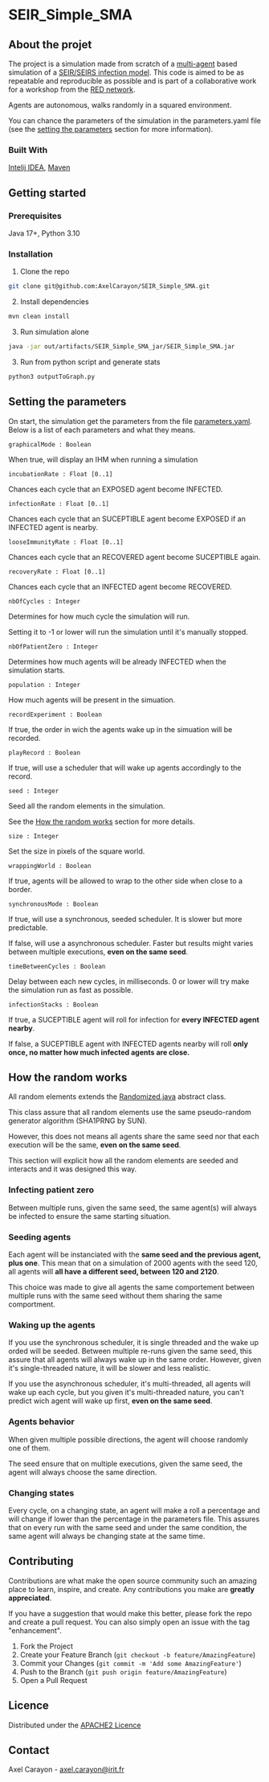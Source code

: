 # SEIR_Simple_SMA

## About the projet

The project is a simulation made from scratch of a [multi-agent](https://en.wikipedia.org/wiki/Multi-agent_system) based simulation of a [SEIR/SEIRS infection model](https://www.nature.com/articles/s41592-020-0856-2). This code is aimed to be as repeatable and reproducible as possible and is part of a collaborative work for a workshop from the [RED network](https://devs-network.org/jfms-2022/). 

Agents are autonomous, walks randomly in a squared environment.

You can chance the parameters of the simulation in the parameters.yaml file (see the [setting the parameters](#setting-the-parameters) section for more information).


### Built With
[Intelij IDEA](https://www.jetbrains.com/fr-fr/idea/), [Maven](https://maven.apache.org/)

## Getting started

### Prerequisites

Java 17+, Python 3.10

### Installation

1. Clone the repo
```bash
git clone git@github.com:AxelCarayon/SEIR_Simple_SMA.git
```

2. Install dependencies
```bash
mvn clean install
```

3. Run simulation alone
```bash
java -jar out/artifacts/SEIR_Simple_SMA_jar/SEIR_Simple_SMA.jar
```

3. Run from python script and generate stats
```bash
python3 outputToGraph.py
```

## Setting the parameters

On start, the simulation get the parameters from the file [parameters.yaml](https://github.com/AxelCarayon/SEIR_Simple_SMA/blob/main/src/main/resources/parameters.yaml). Below is a list of each parameters and what they means.

```graphicalMode : Boolean```

When true, will display an IHM when running a simulation

```incubationRate : Float [0..1]```

Chances each cycle that an EXPOSED agent become INFECTED.

```infectionRate : Float [0..1]```

Chances each cycle that an SUCEPTIBLE agent become EXPOSED if an INFECTED agent is nearby.

```looseImmunityRate : Float [0..1]```

Chances each cycle that an RECOVERED agent become SUCEPTIBLE again.

```recoveryRate : Float [0..1]```

Chances each cycle that an INFECTED agent become RECOVERED.

```nbOfCycles : Integer```

Determines for how much cycle the simulation will run. 

Setting it to -1 or lower will run the simulation until it's manually stopped.

```nbOfPatientZero : Integer```

Determines how much agents will be already INFECTED when the simulation starts.

```population : Integer```

How much agents will be present in the simuation.

```recordExperiment : Boolean```

If true, the order in wich the agents wake up in the simuation will be recorded.

```playRecord : Boolean```

If true, will use a scheduler that will wake up agents accordingly to the record.

```seed : Integer```

Seed all the random elements in the simulation.

See the [How the random works](#how-the-random-works) section for more details.

```size : Integer```

Set the size in pixels of the square world.

```wrappingWorld : Boolean```

If true, agents will be allowed to wrap to the other side when close to a border.

```synchronousMode : Boolean```

If true, will use a synchronous, seeded scheduler. It is slower but more predictable.

If false, will use a asynchronous scheduler. Faster but results might varies between multiple executions, **even on the same seed**.

```timeBetweenCycles : Boolean```

Delay between each new cycles, in milliseconds. 0 or lower will try make the simulation run as fast as possible.

```infectionStacks : Boolean```

If true, a SUCEPTIBLE agent will roll for infection for **every INFECTED agent nearby**.

If false, a SUCEPTIBLE agent with INFECTED agents nearby will roll **only once, no matter how much infected agents are close.**

## How the random works

All random elements extends the [Randomized.java](https://github.com/AxelCarayon/SEIR_Simple_SMA/blob/main/src/main/java/behaviors/Randomized.java) abstract class.

This class assure that all random elements use the same pseudo-random generator algorithm (SHA1PRNG by SUN).

However, this does not means all agents share the same seed nor that each execution will be the same, **even on the same seed**.

This section will explicit how all the random elements are seeded and interacts and it was designed this way.

### Infecting patient zero

Between multiple runs, given the same seed, the same agent(s) will always be infected to ensure the same starting situation.

### Seeding agents

Each agent will be instanciated with the **same seed and the previous agent, plus one**.
This mean that on a simulation of 2000 agents with the seed 120, all agents will **all have a different seed, between 120 and 2120**.

This choice was made to give all agents the same comportement between multiple runs with the same seed without them sharing the same comportment.

### Waking up the agents

If you use the synchronous scheduler, it is single threaded and the wake up orded will be seeded. Between multiple re-runs given the same seed, this assure that all agents will always wake up in the same order. However, given it's single-threaded nature, it will be slower and less realistic.

If you use the asynchronous scheduler, it's multi-threaded, all agents will wake up each cycle, but you given it's multi-threaded nature, you can't predict wich agent will wake up first, **even on the same seed**.

### Agents behavior

When given multiple possible directions, the agent will choose randomly one of them.

The seed ensure that on multiple executions, given the same seed, the agent will always choose the same direction.

### Changing states

Every cycle, on a changing state, an agent will make a roll a percentage and will change if lower than the percentage in the parameters file.
This assures that on every run with the same seed and under the same condition, the same agent will always be changing state at the same time.

## Contributing

Contributions are what make the open source community such an amazing place to learn, inspire, and create. Any contributions you make are **greatly appreciated**.

If you have a suggestion that would make this better, please fork the repo and create a pull request. You can also simply open an issue with the tag "enhancement".

1. Fork the Project
2. Create your Feature Branch (`git checkout -b feature/AmazingFeature`)
3. Commit your Changes (`git commit -m 'Add some AmazingFeature'`)
4. Push to the Branch (`git push origin feature/AmazingFeature`)
5. Open a Pull Request

## Licence

Distributed under the [APACHE2 Licence](https://www.apache.org/licenses/LICENSE-2.0)

## Contact
Axel Carayon - axel.carayon@irit.fr

